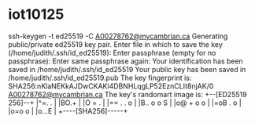 # iot10125

ssh-keygen -t ed25519 -C A00278762@mycambrian.ca
Generating public/private ed25519 key pair.
Enter file in which to save the key (/home/judith/.ssh/id_ed25519): 
Enter passphrase (empty for no passphrase): 
Enter same passphrase again: 
Your identification has been saved in /home/judith/.ssh/id_ed25519
Your public key has been saved in /home/judith/.ssh/id_ed25519.pub
The key fingerprint is:
SHA256:nKlaNEKkAJDwCKAKl4DBNHLqgLP52EznCLIt8njAK/0 A00278762@mycambrian.ca
The key's randomart image is:
+--[ED25519 256]--+
|^=. .            |
|BO.+             |
|O = .            |
|== .   . o       |
|B.. o o S        |
|o@ + o o         |
|=oB . o          |
|o=o  o           |
|o...E            |
+----[SHA256]-----+
